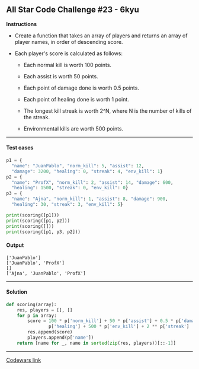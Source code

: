 ## All Star Code Challenge #23 - 6kyu

**Instructions**

- Create a function that takes an array of players and returns an array of player names, in order of descending score.

- Each player's score is calculated as follows:

    - Each normal kill is worth 100 points.

    - Each assist is worth 50 points.

    - Each point of damage done is worth 0.5 points.

    - Each point of healing done is worth 1 point.

    - The longest kill streak is worth 2^N, where N is the number of kills of the streak.

    - Environmental kills are worth 500 points.

---

#### Test cases

```python
p1 = {
  "name": "JuanPablo", "norm_kill": 5, "assist": 12,
  "damage": 3200, "healing": 0, "streak": 4, "env_kill": 1}
p2 = {
  "name": "ProfX", "norm_kill": 2, "assist": 14, "damage": 600,
  "healing": 1500, "streak": 0, "env_kill": 0}
p3 = {
  "name": "Ajna", "norm_kill": 1, "assist": 8, "damage": 900,
  "healing": 30, "streak": 3, "env_kill": 5}

print(scoring([p1]))
print(scoring([p1, p2]))
print(scoring([]))
print(scoring([p1, p3, p2]))
```

#### Output 

```
['JuanPablo']
['JuanPablo', 'ProfX']
[]
['Ajna', 'JuanPablo', 'ProfX']
```

---

#### Solution

```python
def scoring(array):
    res, players = [], []
    for p in array:
        score = 100 * p['norm_kill'] + 50 * p['assist'] + 0.5 * p['damage'] +\
                p['healing'] + 500 * p['env_kill'] + 2 ** p['streak']
        res.append(score)
        players.append(p['name'])
    return [name for _, name in sorted(zip(res, players))[::-1]]
```

---

[Codewars link](https://www.codewars.com/kata/5865dd726b56998ec4000185)
